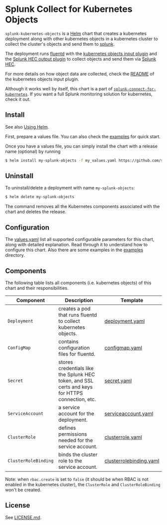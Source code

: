 # Splunk Collect for Kubernetes Objects #

`splunk-kubernetes-objects` is a [Helm](https://github.com/kubernetes/helm) chart that creates a kubernetes deployment along with other kubernetes objects in a kubernetes cluster to collect the cluster's objects and send them to [splunk](https://www.splunk.com/).

The deployment runs [fluentd](https://www.fluentd.org/) with the [kubernetes objects input plugin](https://github.com/splunk/fluent-plugin-kubernetes-objects) and the [Splunk HEC output plugin](https://github.com/splunk/fluent-plugin-splunk-hec) to collect objects and send them via [Splunk HEC](http://docs.splunk.com/Documentation/Splunk/7.1.0/Data/AboutHEC).

For more details on how object data are collected, check the [README](https://github.com/splunk/fluent-plugin-kubernetes-objects/blob/master/README.md) of the kubernetes objects input plugin.

Although it works well by itself, this chart is a part of [`splunk-connect-for-kubernetes`](https://github.com/splunk/splunk-connect-for-kubernetes). If you want a full Splunk monitoring solution for kubernetes, check it out.

## Install ##

See also [Using Helm](https://docs.helm.sh/using_helm/#using-helm).

First, prepare a values file. You can also check the [examples](examples) for quick start.

Once you have a values file, you can simply install the chart with a release name (optional) by running

```bash
$ helm install my-splunk-objects -f my_values.yaml https://github.com/splunk/splunk-connect-for-kubernetes/releases/download/1.4.1/splunk-kubernetes-objects-1.4.1.tgz
```

## Uninstall ##

To uninstall/delete a deployment with name `my-splunk-objects`:

```bash
$ helm delete my-splunk-objects
```

The command removes all the Kubernetes components associated with the chart and deletes the release.

## Configuration ##

The [values.yaml](values.yaml) list all supported configurable parameters for this chart, along with detailed explanation. Read through it to understand how to configure this chart. Also there are some examples in the [examples](examples) directory.

## Components

The following table lists all components (i.e. kubernetes objects) of this chart and their responsibilities.

Component | Description | Template
--- | --- | ---
`Deployment` | creates a pod that runs fluentd to collect kubernetes objects. | [deployment.yaml](templates/deployment.yaml)
`ConfigMap` | contains configuration files for fluentd. | [configmap.yaml](templates/configmap.yaml)
`Secret` | stores credentials like the Splunk HEC token, and SSL certs and keys for HTTPS connection, etc. | [secret.yaml](templates/secret.yaml)
`ServiceAccount` | a service account for the deployment. | [serviceaccount.yaml](templates/serviceaccount.yaml)
`ClusterRole` | defines permissions needed for the service account. | [clusterrole.yaml](templates/clusterrole.yaml)
`ClusterRoleBinding` | binds the cluster role to the service account. | [clusterrolebinding.yaml](templates/clusterrolebinding.yaml)

Note: when `rbac.create` is set to `false` (it should be when RBAC is not enabled in the kubernetes cluster), the `ClusterRole` and `ClusterRoleBinding` won't be created.

## License ##

See [LICENSE.md](LICENSE.md).
